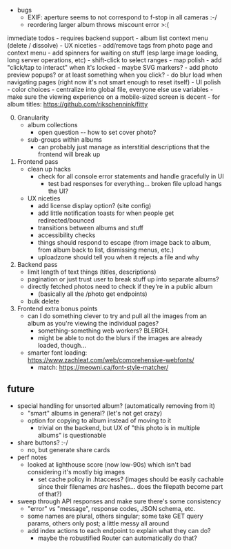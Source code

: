 - bugs
    - EXIF: aperture seems to not correspond to f-stop in all cameras :-/
    - reordering larger album throws miscount error >:(

immediate todos
    - requires backend support
        - album list context menu (delete / dissolve)
    - UX niceties
        - add/remove tags from photo page and context menu
        - add spinners for waiting on stuff (esp large image loading, long server operations, etc)
        - shift-click to select ranges
        - map polish
            - add "click/tap to interact" when it's locked
            - maybe SVG markers?
            - add photo preview popups? or at least something when you click?
        - do blur load when navigating pages (right now it's not smart enough to reset itself)
    - UI polish
        - color choices
            - centralize into global file, everyone else use variables
        - make sure the viewing experience on a mobile-sized screen is decent
        - for album titles: https://github.com/rikschennink/fitty

0. Granularity
    - album collections
        - open question -- how to set cover photo?
    - sub-groups within albums
        - can probably just manage as interstitial descriptions that the frontend will break up
1. Frontend pass
    - clean up hacks
        - check for all console error statements and handle gracefully in UI
            - test bad responses for everything... broken file upload hangs the UI?
    - UX niceties
        - add license display option? (site config)
        - add little notification toasts for when people get redirected/bounced
        - transitions between albums and stuff
        - accessibility checks
        - things should respond to escape (from image back to album, from album back to list, dismissing menus, etc.)
        - uploadzone should tell you when it rejects a file and why
2. Backend pass
    - limit length of text things (titles, descriptions)
    - pagination or just trust user to break stuff up into separate albums?
    - directly fetched photos need to check if they're in a public album
        - (basically all the /photo get endpoints)
    - bulk delete
3. Frontend extra bonus points
    - can I do something clever to try and pull all the images from an album as you're viewing the individual pages?
        - something-something web workers? BLERGH.
        - might be able to not do the blurs if the images are already loaded, though...
    - smarter font loading: https://www.zachleat.com/web/comprehensive-webfonts/
        - match: https://meowni.ca/font-style-matcher/

## future
* special handling for unsorted album? (automatically removing from it)
    - "smart" albums in general? (let's not get crazy)
    - option for copying to album instead of moving to it
        - trivial on the backend, but UX of "this photo is in multiple albums" is questionable
* share buttons? :-/
    - no, but generate share cards
* perf notes
    - looked at lighthouse score (now low-90s) which isn't bad considering it's mostly big images
        * set cache policy in .htaccess? (images should be easily cachable since their filenames *are* hashes... does the filepath become part of that?)
* sweep through API responses and make sure there's some consistency
    - "error" vs "message", response codes, JSON schema, etc.
    - some names are plural, others singular; some take GET query params, others only post; a little messy all around
    - add index actions to each endpoint to explain what they can do?
        - maybe the robustified Router can automatically do that?
